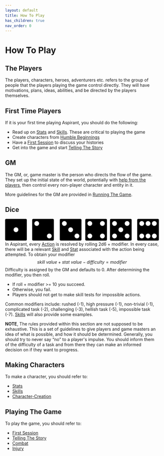 ```yaml
---
layout: default
title: How To Play
has_children: true
nav_order: 0
---
```

# How To Play
## The Players
The players, characters, heroes, adventurers etc. refers to the group of people that the players playing the game control directly. They will have motivations, plans, ideas, abilities, and be directed by the players themselves.

## First Time Players
If it is your first time playing Aspirant, you should do the following:
* Read up on [Stats](Core/Stats) and [Skills](Core/Skills). These are critical to playing the game
* Create characters from [Humble Beginnings](Humble-Beginnings)
* Have a [First Session](First-Session) to discuss your histories
* Get into the game and start [Telling The Story](Telling-The-Story)

## GM
The GM, or, game master is the person who directs the flow of the game. They set up the initial state of the world, potentially with [help from the players](First-Session), then control every non-player character and entity in it.

More guidelines for the GM are provided in [Running The Game](Core/Running-The-Game).

## Dice
![dice-icons](Content/dice-icons.svg)
In Aspirant, every [Action](Core/Terminology#Action) is resolved by rolling 2d6 + modifier. In every case, there will be a relevant [Skill](Core/Skills) and [Stat](Core/Stats) associated with the action being attempted. To obtain your modifier
$$skill\ value + stat\ value - difficulty = modifier$$ 
Difficulty is assigned by the GM and defaults to 0. After determining the modifier, you then roll. 
* If roll + modifier >= 10 you succeed.
* Otherwise, you fail.
* Players should not get to make skill tests for impossible actions.

Common modifiers include: rushed (-1), high pressure (-1), non-trivial (-1), complicated task (-2), challenging (-3), hellish task (-5), impossible task (-7). [Skills](Core/Skills) will also provide some examples.

**NOTE**, The rules provided within this section are not supposed to be exhaustive. This is a set of guidelines to give players and game masters an idea of what is possible, and how it should be determined. Generally, you should try to never say “no” to a player's impulse. You should inform them of the difficulty of a task and from there they can make an informed decision on if they want to progress.

## Making Characters
To make a character, you should refer to:
 * [Stats](Core/Stats)
 * [Skills](Core/Skills)
 * [Character-Creation](Character-Creation)

## Playing The Game
To play the game, you should refer to:
* [First Session](First-Session)
* [Telling The Story](Telling-The-Story)
* [Combat](Core/Combat)
* [Injury](Core/Injury)
